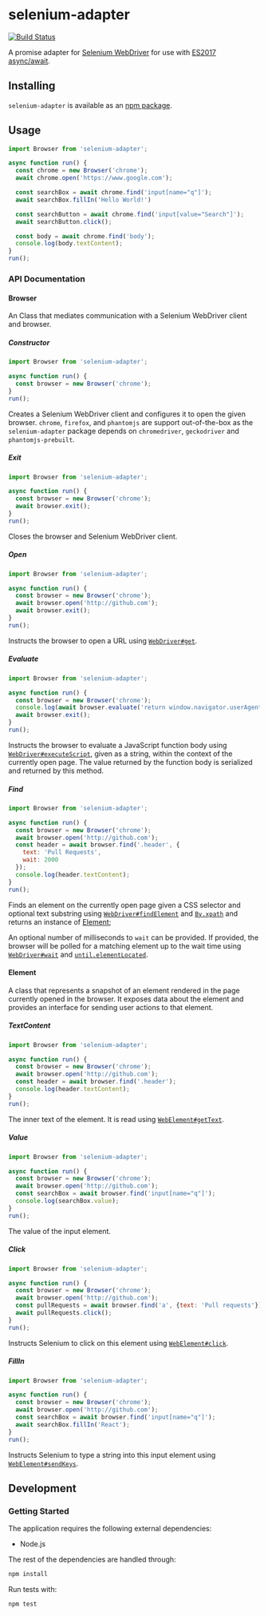 # selenium-adapter
[![Build Status](https://travis-ci.org/vinsonchuong/selenium-adapter.svg?branch=master)](https://travis-ci.org/vinsonchuong/selenium-adapter)

A promise adapter for [Selenium WebDriver](http://www.seleniumhq.org/projects/webdriver/) for use with
[ES2017 async/await](https://github.com/lukehoban/ecmascript-asyncawait).

## Installing
`selenium-adapter` is available as an
[npm package](https://www.npmjs.com/package/selenium-adapter).

## Usage
```js
import Browser from 'selenium-adapter';

async function run() {
  const chrome = new Browser('chrome');
  await chrome.open('https://www.google.com');

  const searchBox = await chrome.find('input[name="q"]');
  await searchBox.fillIn('Hello World!')

  const searchButton = await chrome.find('input[value="Search"]');
  await searchButton.click();

  const body = await chrome.find('body');
  console.log(body.textContent);
}
run();
```

### API Documentation
#### Browser
An Class that mediates communication with a Selenium WebDriver client and
browser.

##### Constructor
```js
import Browser from 'selenium-adapter';

async function run() {
  const browser = new Browser('chrome');
}
run();
```
Creates a Selenium WebDriver client and configures it to open the given browser.
`chrome`, `firefox`, and `phantomjs` are support out-of-the-box as the
`selenium-adapter` package depends on `chromedriver`, `geckodriver` and
`phantomjs-prebuilt`.

##### Exit
```js
import Browser from 'selenium-adapter';

async function run() {
  const browser = new Browser('chrome');
  await browser.exit();
}
run();
```
Closes the browser and Selenium WebDriver client.

##### Open
```js
import Browser from 'selenium-adapter';

async function run() {
  const browser = new Browser('chrome');
  await browser.open('http://github.com');
  await browser.exit();
}
run();
```
Instructs the browser to open a URL using
[`WebDriver#get`](http://seleniumhq.github.io/selenium/docs/api/javascript/module/selenium-webdriver/index_exports_WebDriver.html#get).

##### Evaluate
```js
import Browser from 'selenium-adapter';

async function run() {
  const browser = new Browser('chrome');
  console.log(await browser.evaluate('return window.navigator.userAgent'));
  await browser.exit();
}
run();
```
Instructs the browser to evaluate a JavaScript function body using
[`WebDriver#executeScript`](http://seleniumhq.github.io/selenium/docs/api/javascript/module/selenium-webdriver/index_exports_WebDriver.html#executeScript),
given as a string, within the context of the currently open page. The value
returned by the function body is serialized and returned by this method.

##### Find
```js
import Browser from 'selenium-adapter';

async function run() {
  const browser = new Browser('chrome');
  await browser.open('http://github.com');
  const header = await browser.find('.header', {
    text: 'Pull Requests',
    wait: 2000
  });
  console.log(header.textContent);
}
run();
```
Finds an element on the currently open page given a CSS selector and optional
text substring using
[`WebDriver#findElement`](http://seleniumhq.github.io/selenium/docs/api/javascript/module/selenium-webdriver/index_exports_WebDriver.html#findElement)
and
[`By.xpath`](http://seleniumhq.github.io/selenium/docs/api/javascript/module/selenium-webdriver/index_exports_By.html#By.xpath)
and returns an instance of [Element](#element);

An optional number of milliseconds to `wait` can be provided. If provided, the
browser will be polled for a matching element up to the wait time using
[`WebDriver#wait`](http://seleniumhq.github.io/selenium/docs/api/javascript/module/selenium-webdriver/lib/webdriver_exports_WebDriver.html#wait)
and
[`until.elementLocated`](http://seleniumhq.github.io/selenium/docs/api/javascript/module/selenium-webdriver/lib/until.html#elementLocated).

#### Element
A class that represents a snapshot of an element rendered in the page currently
opened in the browser. It exposes data about the element and provides an
interface for sending user actions to that element.

##### TextContent
```js
import Browser from 'selenium-adapter';

async function run() {
  const browser = new Browser('chrome');
  await browser.open('http://github.com');
  const header = await browser.find('.header');
  console.log(header.textContent);
}
run();
```
The inner text of the element. It is read using
[`WebElement#getText`](http://seleniumhq.github.io/selenium/docs/api/javascript/module/selenium-webdriver/index_exports_WebElement.html#getText).

##### Value
```js
import Browser from 'selenium-adapter';

async function run() {
  const browser = new Browser('chrome');
  await browser.open('http://github.com');
  const searchBox = await browser.find('input[name="q"]');
  console.log(searchBox.value);
}
run();
```
The value of the input element.

##### Click
```js
import Browser from 'selenium-adapter';

async function run() {
  const browser = new Browser('chrome');
  await browser.open('http://github.com');
  const pullRequests = await browser.find('a', {text: 'Pull requests'});
  await pullRequests.click();
}
run();
```
Instructs Selenium to click on this element using
[`WebElement#click`](http://seleniumhq.github.io/selenium/docs/api/javascript/module/selenium-webdriver/index_exports_WebElement.html#click).

##### FillIn
```js
import Browser from 'selenium-adapter';

async function run() {
  const browser = new Browser('chrome');
  await browser.open('http://github.com');
  const searchBox = await browser.find('input[name="q"]');
  await searchBox.fillIn('React');
}
run();
```
Instructs Selenium to type a string into this input element using
[`WebElement#sendKeys`](http://seleniumhq.github.io/selenium/docs/api/javascript/module/selenium-webdriver/index_exports_WebElement.html#sendKeys).

## Development
### Getting Started
The application requires the following external dependencies:
* Node.js

The rest of the dependencies are handled through:
```bash
npm install
```

Run tests with:
```bash
npm test
```
